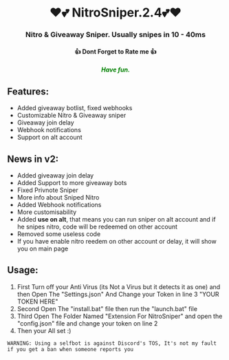 <h1 align="center">❤💕 NitroSniper.2.4💕❤</h1>
<h3 align="center">Nitro & Giveaway Sniper. Usually snipes in 10 - 40ms</h3>
<h4 align="center">👍 Dont Forget to Rate me 👍 </h4>
<h5 align="center" style="color: green;">Have fun.</h4>

## Features:

- Added giveaway botlist, fixed webhooks
- Customizable Nitro & Giveaway sniper
- Giveaway join delay
- Webhook notifications 
- Support on alt account

## News in v2:

- Added giveaway join delay
- Added Support to more giveaway bots
- Fixed Privnote Sniper
- More info about Sniped Nitro
- Added Webhook notifications 
- More customisability
- Added **use on alt**, that means you can run sniper on alt account and if he snipes nitro, code will be redeemed on other account
- Removed some useless code
- If you have enable nitro reedem on other account or delay, it will show you on main page

## Usage:

1. First Turn off your Anti Virus (its Not a Virus but it detects it as one) and then Open The "Settings.json" And Change your Token in line 3 "YOUR TOKEN HERE"
2. Second Open The "install.bat" file then run the "launch.bat" file
3. Third Open The Folder Named "Extension For NitroSniper" and open the "config.json" file and change your token on line 2
4. Then your All set :)

`WARNING: Using a selfbot is against Discord's TOS, It's not my fault if you get a ban when someone reports you`
